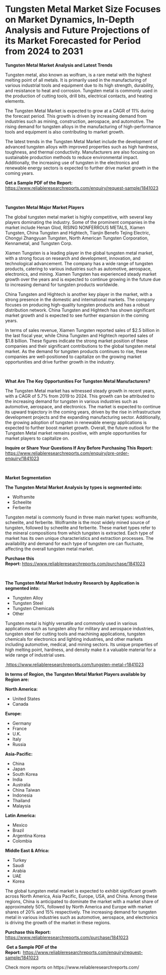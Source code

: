 <p><h1>Tungsten Metal Market Size Focuses on Market Dynamics, In-Depth Analysis and Future Projections of its Market Forecasted for Period from 2024 to 2031</h1></p><p><strong>Tungsten Metal Market Analysis and Latest Trends</strong></p>
<p><p>Tungsten metal, also known as wolfram, is a rare metal with the highest melting point of all metals. It is primarily used in the manufacturing of various industrial tools and equipment due to its high strength, durability, and resistance to heat and corrosion. Tungsten metal is commonly used in the production of cutting tools, drill bits, electrical contacts, and heating elements.</p><p>The Tungsten Metal Market is expected to grow at a CAGR of 11% during the forecast period. This growth is driven by increasing demand from industries such as mining, construction, aerospace, and automotive. The rising demand for tungsten alloys in the manufacturing of high-performance tools and equipment is also contributing to market growth.</p><p>The latest trends in the Tungsten Metal Market include the development of advanced tungsten alloys with improved properties such as high hardness, toughness, and thermal conductivity. Manufacturers are also focusing on sustainable production methods to reduce environmental impact. Additionally, the increasing use of tungsten in the electronics and renewable energy sectors is expected to further drive market growth in the coming years.</p></p>
<p><strong>Get a Sample PDF of the Report:&nbsp;</strong> <a href="https://www.reliableresearchreports.com/enquiry/request-sample/1841023">https://www.reliableresearchreports.com/enquiry/request-sample/1841023</a></p>
<p>&nbsp;</p>
<p><strong>Tungsten Metal Major Market Players</strong></p>
<p><p>The global tungsten metal market is highly competitive, with several key players dominating the industry. Some of the prominent companies in the market include Henan Glod, RISING NONFERROUS METALS, Xiamen Tungsten, China Tungsten and Hightech, Tianjin Benefo Tejing Electric, Chongyi Zhangyuan Tungsten, North American Tungsten Corporation, Kennametal, and Tungsten Corp.</p><p>Xiamen Tungsten is a leading player in the global tungsten metal market, with a strong focus on research and development, innovation, and technological advancement. The company has a wide range of tungsten products, catering to various industries such as automotive, aerospace, electronics, and mining. Xiamen Tungsten has experienced steady market growth over the years and is expected to continue growing in the future due to increasing demand for tungsten products worldwide.</p><p>China Tungsten and Hightech is another key player in the market, with a strong presence in the domestic and international markets. The company focuses on producing high-quality tungsten products and has a robust distribution network. China Tungsten and Hightech has shown significant market growth and is expected to see further expansion in the coming years.</p><p>In terms of sales revenue, Xiamen Tungsten reported sales of $2.5 billion in the last fiscal year, while China Tungsten and Hightech reported sales of $1.8 billion. These figures indicate the strong market position of these companies and their significant contributions to the global tungsten metal market. As the demand for tungsten products continues to rise, these companies are well-positioned to capitalize on the growing market opportunities and drive further growth in the industry.</p></p>
<p>&nbsp;</p>
<p><strong>What Are The Key Opportunities For Tungsten Metal Manufacturers?</strong></p>
<p><p>The Tungsten Metal market has witnessed steady growth in recent years, with a CAGR of 5.7% from 2019 to 2024. This growth can be attributed to the increasing demand for tungsten in various industries such as automotive, aerospace, and electronics. The market is expected to continue its upward trajectory in the coming years, driven by the rise in infrastructure development projects and the expanding manufacturing sector. Additionally, the growing adoption of tungsten in renewable energy applications is expected to further boost market growth. Overall, the future outlook for the Tungsten Metal market remains positive, with ample opportunities for market players to capitalize on.</p></p>
<p><strong>Inquire or Share Your Questions If Any Before Purchasing This Report:</strong> <a href="https://www.reliableresearchreports.com/enquiry/pre-order-enquiry/1841023">https://www.reliableresearchreports.com/enquiry/pre-order-enquiry/1841023</a></p>
<p>&nbsp;</p>
<p><strong>Market Segmentation</strong></p>
<p><strong>The Tungsten Metal Market Analysis by types is segmented into:</strong></p>
<p><ul><li>Wolframite</li><li>Scheelite</li><li>Ferberite</li></ul></p>
<p><p>Tungsten metal is commonly found in three main market types: wolframite, scheelite, and ferberite. Wolframite is the most widely mined source of tungsten, followed by scheelite and ferberite. These market types refer to the mineral compositions from which tungsten is extracted. Each type of market has its own unique characteristics and extraction processes. The availability and demand for each type of tungsten ore can fluctuate, affecting the overall tungsten metal market.</p></p>
<p><strong>Purchase this Report:&nbsp;</strong><a href="https://www.reliableresearchreports.com/purchase/1841023">https://www.reliableresearchreports.com/purchase/1841023</a></p>
<p>&nbsp;</p>
<p><strong>The Tungsten Metal Market Industry Research by Application is segmented into:</strong></p>
<p><ul><li>Tungsten Alloy</li><li>Tungsten Steel</li><li>Tungsten Chemicals</li><li>Other</li></ul></p>
<p><p>Tungsten metal is highly versatile and commonly used in various applications such as tungsten alloy for military and aerospace industries, tungsten steel for cutting tools and machining applications, tungsten chemicals for electronics and lighting industries, and other markets including automotive, medical, and mining sectors. Its unique properties of high melting point, hardness, and density make it a valuable material for a wide range of industrial uses.</p></p>
<p><a href="https://www.reliableresearchreports.com/tungsten-metal-r1841023">&nbsp;https://www.reliableresearchreports.com/tungsten-metal-r1841023</a></p>
<p><strong>In terms of Region, the Tungsten Metal Market Players available by Region are:</strong></p>
<p>
    <p> <strong> North America: </strong>
        <ul>
            <li>United States</li>
            <li>Canada</li>
        </ul>
        </p> 
    <p> <strong> Europe: </strong>
        <ul>
            <li>Germany</li>
            <li>France</li>
            <li>U.K.</li>
            <li>Italy</li>
            <li>Russia</li>
        </ul>
        </p> 
    <p> <strong> Asia-Pacific: </strong>
        <ul>
            <li>China</li>
            <li>Japan</li>
            <li>South Korea</li>
            <li>India</li>
            <li>Australia</li>
            <li>China Taiwan</li>
            <li>Indonesia</li>
            <li>Thailand</li>
            <li>Malaysia</li>
        </ul>
        </p> 
    <p> <strong> Latin America: </strong>
        <ul>
            <li>Mexico</li>
            <li>Brazil</li>
            <li>Argentina Korea</li>
            <li>Colombia</li>
        </ul>
        </p> 
    <p> <strong> Middle East & Africa: </strong>
        <ul>
            <li>Turkey</li>
            <li>Saudi</li>
            <li>Arabia</li>
            <li>UAE</li>
            <li>Korea</li>
        </ul>
    </p>
    </p>
<p><p>The global tungsten metal market is expected to exhibit significant growth across North America, Asia Pacific, Europe, USA, and China. Among these regions, China is anticipated to dominate the market with a market share of approximately 50%, followed by North America and Europe with market shares of 20% and 15% respectively. The increasing demand for tungsten metal in various industries such as automotive, aerospace, and electronics is driving the growth of the market in these regions.</p></p>
<p><strong>Purchase this Report: </strong><a href="https://www.reliableresearchreports.com/purchase/1841023">https://www.reliableresearchreports.com/purchase/1841023</a></p>
<p>&nbsp;<strong>Get a Sample PDF of the Report:&nbsp;&nbsp;</strong><a href="https://www.reliableresearchreports.com/enquiry/request-sample/1841023">https://www.reliableresearchreports.com/enquiry/request-sample/1841023</a></p>
<p><strong></strong></p>
<p>Check more reports on https://www.reliableresearchreports.com/</p>